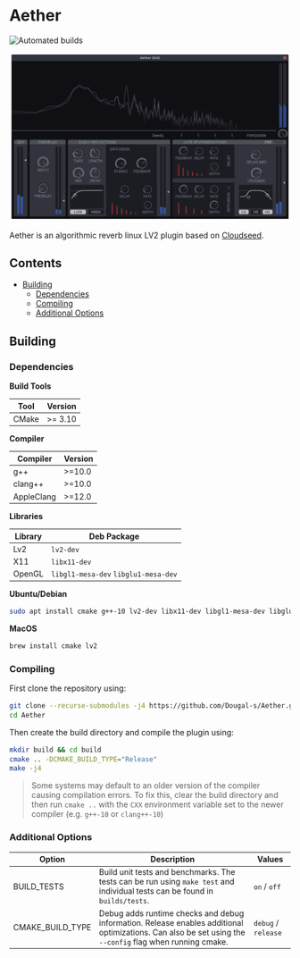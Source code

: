 # Aether

![Automated builds](https://github.com/Dougal-s/Aether/workflows/Automated%20builds/badge.svg?branch=master&event=push)

![screenshot of the Aether UI](screenshot.png)

Aether is an algorithmic reverb linux LV2 plugin based on [Cloudseed](https://github.com/ValdemarOrn/CloudSeed).

## Contents
* [Building](#Building)
	* [Dependencies](#dependencies)
	* [Compiling](#compiling)
	* [Additional Options](#additional-options)

## Building

### Dependencies

**Build Tools**

| Tool  | Version |
| ----- | ------- |
| CMake | >= 3.10 |

**Compiler**

| Compiler | Version |
| -------- | ------- |
| g++      | >=10.0  |
| clang++  | >=10.0  |
| AppleClang  | >=12.0  |

**Libraries**

| Library | Deb Package  |
| ------- | ------------ |
| Lv2     | `lv2-dev`    |
| X11     | `libx11-dev` |
| OpenGL  | `libgl1-mesa-dev` `libglu1-mesa-dev` |

**Ubuntu/Debian**
```bash
sudo apt install cmake g++-10 lv2-dev libx11-dev libgl1-mesa-dev libglu1-mesa-dev
```

**MacOS**
```bash
brew install cmake lv2
```

### Compiling

First clone the repository using:
```bash
git clone --recurse-submodules -j4 https://github.com/Dougal-s/Aether.git
cd Aether
```
Then create the build directory and compile the plugin using:
```bash
mkdir build && cd build
cmake .. -DCMAKE_BUILD_TYPE="Release"
make -j4
```

> Some systems may default to an older version of the compiler causing compilation errors. To fix this, clear the build directory and then run `cmake ..` with the `CXX` environment variable set to the newer compiler (e.g. `g++-10` or `clang++-10`)

### Additional Options

| Option      | Description | Values   |
| ----------- | ----------- | -------- |
| BUILD_TESTS | Build unit tests and benchmarks. The tests can be run using `make test` and individual tests can be found in `builds/tests`. | `on` / `off` |
| CMAKE_BUILD_TYPE | Debug adds runtime checks and debug information. Release enables additional optimizations. Can also be set using the `--config` flag when running cmake.  | `debug` / `release` |
